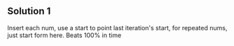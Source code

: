 ## Solution 1
Insert each num, use a start to point last iteration's start, for repeated nums, just start form here.
Beats 100% in time
